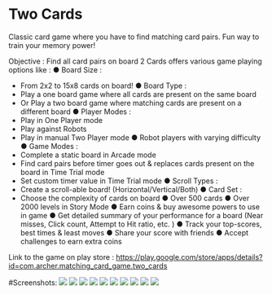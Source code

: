 # Two Cards
Classic card game where you have to find matching card pairs.
Fun way to train your memory power!

Objective : Find all card pairs on board
2 Cards offers various game playing options like :
● Board Size :
- From 2x2 to 15x8 cards on board!
● Board Type :
- Play a one board game where all cards are present on the same board
- Or Play a two board game where matching cards are present on a different board
● Player Modes :
- Play in One Player mode 
- Play against Robots
- Play in manual Two Player mode
● Robot players with varying difficulty 
● Game Modes :
- Complete a static board in Arcade mode 
- Find card pairs before timer goes out & replaces cards present on the board in Time Trial mode
- Set custom timer value in Time Trial mode
● Scroll Types : 
- Create a scroll-able board! (Horizontal/Vertical/Both) 
● Card Set :
- Choose the complexity of cards on board
● Over 500 cards
● Over 2000 levels in Story Mode
● Earn coins & buy awesome powers to use in game
● Get detailed summary of your performance for a board (Near misses, Click count, Attempt to Hit ratio, etc. )
● Track your top-scores, best times & least moves 
● Share your score with friends
● Accept challenges to earn extra coins


Link to the game on play store : 
https://play.google.com/store/apps/details?id=com.archer.matching_card_game.two_cards


#Screenshots:
![](screenshots/1.png)
![](screenshots/2.png)
![](screenshots/3.png)
![](screenshots/4.png)
![](screenshots/5.png)
![](screenshots/6.png)
![](screenshots/7.png)
![](screenshots/8.png)
![](screenshots/9.png)
![](screenshots/10.png)
